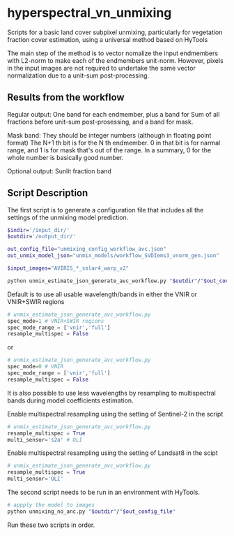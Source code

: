 # hyperspectral_vn_unmixing
Scripts for a basic land cover subpixel unmixing, particularly for vegetation fraction cover estimation, using a universal method based on HyTools

The main step of the method is to vector nomalize the input endmembers with L2-norm to make each of the endmembers unit-norm. However, pixels in the input images are not required to undertake the same vector normalization due to a unit-sum post-processing.   


## Results from the workflow

Regular output: One band for each endmember, plus a band for Sum of all fractions before unit-sum post-prosessing, and a band for mask.

Mask band: They should be integer numbers (although in floating point format)
The N+1 th bit is for the N th endmember. 0 in that bit is for narmal range, and 1 is for mask that's out of the range. In a summary, 0 for the whole number is basically good number.

Optional output: Sunlit fraction band


## Script Description

The first script is to generate a configuration file that includes all the settings of the unmixing model prediction.

```bash
$indir='/input_dir/'
$outdir='/output_dir/'

out_config_file="unmixing_config_workflow_avc.json"
out_unmix_model_json="unmix_models/workflow_SVDIems3_vnorm_gen.json"

$input_images="AVIRIS_*_solar4_warp_v2"

python unmix_estimate_json_generate_avc_workflow.py "$outdir"/"$out_config_file" "$outdir"/"$out_unmix_model_json" "$indir"/"$input_images" "$outdir"
```

Default is to use all usable wavelength/bands in either the VNIR or VNIR+SWIR regions

```python
# unmix_estimate_json_generate_avc_workflow.py
spec_mode=1 # VNIR+SWIR regions
spec_mode_range = ['vnir','full']
resample_multispec = False
```
or
```python
# unmix_estimate_json_generate_avc_workflow.py
spec_mode=0 # VNIR
spec_mode_range = ['vnir','full']
resample_multispec = False
```

It is also possible to use less wavelengths by resampling to multispectral bands during model coefficients estimation.

Enable multispectral resampling using the setting of Sentinel-2 in the script
```python
# unmix_estimate_json_generate_avc_workflow.py
resample_multispec = True
multi_sensor='s2a' # OLI
```

Enable multispectral resampling using the setting of Landsat8 in the scipt
```python
# unmix_estimate_json_generate_avc_workflow.py
resample_multispec = True
multi_sensor='OLI'
```


The second script needs to be run in an environment with HyTools.

```bash
# appply the model to images
python unmixing_no_anc.py "$outdir"/"$out_config_file"
```

Run these two scripts in order.
